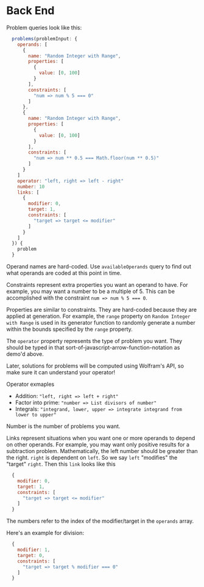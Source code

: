 # Back End

Problem queries look like this:

```js
  problems(problemInput: {
    operands: [
      {
        name: "Random Integer with Range",
        properties: [
          {
            value: [0, 100]
          }
        ],
        constraints: [
          "num => num % 5 === 0"
        ]
      },
      {
        name: "Random Integer with Range",
        properties: [
          {
            value: [0, 100]
          }
        ],
        constraints: [
          "num => num ** 0.5 === Math.floor(num ** 0.5)"
        ]
      }
    ]
    operator: "left, right => left - right"
    number: 10
    links: [
      {
        modifier: 0,
        target: 1,
        constraints: [
          "target => target <= modifier"
        ]
      }
    ]
  }) {
    problem
  }
```

Operand names are hard-coded. Use `availableOperands` query to find out what operands are coded at this point in time. 

Constraints represent extra properties you want an operand to have. For example, you may want a number to be a multiple of 5. This can be accomplished with the constraint `num => num % 5 === 0`. 

Properties are similar to constraints. They are hard-coded because they are applied at generation. For example, the `range` property on `Random Integer with Range` is used in its generator function to randomly generate a number within the bounds specified by the `range` property. 

The `operator` property represents the type of problem you want. They should be typed in that sort-of-javascript-arrow-function-notation as demo'd above. 

Later, solutions for problems will be computed using Wolfram's API, so make sure it can understand your operator!

Operator exmaples
- Addition: `"left, right => left + right"`
- Factor into prime: `"number => List divisors of number"`
- Integrals: `"integrand, lower, upper => integrate integrand from lower to upper"`

Number is the number of problems you want.

Links represent situations when you want one or more operands to depend on other operands. For example, you may want only positive results for a subtraction problem. Mathematically, the left number should be greater than the right. `right` is dependent on `left`. So we say `left` "modifies" the "target" `right`. Then this `link` looks like this

```js
  {
    modifier: 0,
    target: 1,
    constraints: [
      "target => target <= modifier"
    ]
  }
```

The numbers refer to the index of the modifier/target in the `operands` array. 

Here's an example for division: 
```js 
  {
    modifier: 1,
    target: 0,
    constraints: [
      "target => target % modifier === 0"
    ]
  }
```